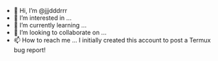 - 👋 Hi, I’m @jjjdddrrr
- 👀 I’m interested in ...
- 🌱 I’m currently learning ...
- 💞️ I’m looking to collaborate on ...
- 📫 How to reach me ...
I initially created this account to post a Termux bug report!

<!---
jjjdddrrr/jjjdddrrr is a ✨ special ✨ repository because its `README.md` (this file) appears on your GitHub profile.
You can click the Preview link to take a look at your changes.
--->
